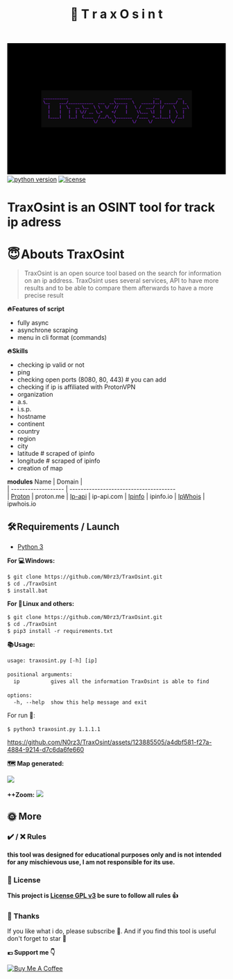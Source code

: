 <h1 align="center" id="title">📡 T r a x O s i n t  </h1><br>

![](assets/banner.jpg)
[![python version](https://img.shields.io/badge/Python-3.10%2B-brightgreen)](https://www.python.org/downloads/)
[![license](https://img.shields.io/badge/License-GNU-blue.svg)](https://www.gnu.org/licenses/gpl-3.0.fr.html)


# **TraxOsint is an OSINT tool for track ip adress**

# **😇 Abouts TraxOsint**
> TraxOsint is an open source tool based on the search for information on an ip address.
> TraxOsint uses several services, API to have more results and to be able to compare them afterwards to have a more precise result


**🔥 Features of script**
- fully async
- asynchrone scraping 
- menu in cli format (commands)

**🔥 Skills**
- checking ip valid or not
- ping
- checking open ports (8080, 80, 443) # you can add
- checking if ip is affiliated with ProtonVPN 
- organization
- a.s.
- i.s.p.
- hostname
- continent
- country
- region
- city
- latitude              # scraped of ipinfo
- longitude             # scraped of ipinfo
- creation of map

**modules**
Name                 |         Domain                        |          
| ------------------- | --------------------------------------  
| [Proton](https://proton.me) | proton.me
| [Ip-api](https://ip-api.com/)             | ip-api.com
| [Ipinfo](https://ipinfo.io)             | ipinfo.io 
| [IpWhois](https://ipwhois.io/)             |  ipwhois.io                         



## **🛠️ Requirements / Launch**

- [Python 3](https://www.python.org/downloads/)

**For 💻 Windows:**
```
$ git clone https://github.com/N0rz3/TraxOsint.git
$ cd ./TraxOsint
$ install.bat
```

**For 🐧 Linux and others:**
```
$ git clone https://github.com/N0rz3/TraxOsint.git
$ cd ./TraxOsint
$ pip3 install -r requirements.txt
```

**📚 Usage:**
```
usage: traxosint.py [-h] [ip]

positional arguments:
  ip          gives all the information TraxOsint is able to find

options:
  -h, --help  show this help message and exit
```

For run 🚀:

```$ python3 traxosint.py 1.1.1.1```



https://github.com/N0rz3/TraxOsint/assets/123885505/a4dbf581-f27a-4884-9214-d7c6da6fe660






**🗺️ Map generated:**

![](assets/map.png)

**++Zoom:**
![](assets/mapzoom.png)

## **🌞 More**


### **✔️ / ❌ Rules**

**this tool was designed for educational purposes only and is not intended for any mischievous use, I am not responsible for its use.**


### **📜 License**

**This project is [License GPL v3](https://www.gnu.org/licenses/gpl-3.0.fr.html) be sure to follow all rules 👍**


### **💖 Thanks**
If you like what i do, please subscribe 💖. And if you find this tool is useful don't forget to star 🌟

**💶 Support me 👇**

<a href="https://www.buymeacoffee.com/norze" target="_blank"><img src="https://cdn.buymeacoffee.com/buttons/v2/default-yellow.png" alt="Buy Me A Coffee" height="50" ></a> 
